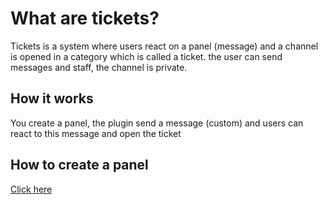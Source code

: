 # What are tickets?

Tickets is a system where users react on a panel (message) and a channel is opened in a category which is called a ticket. the user can send messages and staff, the channel is private.

## How it works

You create a panel, the plugin send a message (custom) and users can react to this message and open the ticket

## How to create a panel
[Click here](create-panel.md)